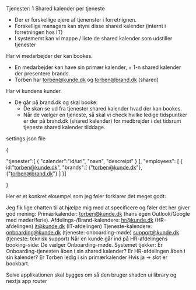 Tjenester:
1 Shared kalender per tjeneste 
- Der er forskellige ejere af tjenenster i forretnignen. 
- Forskellige managers kan styre disse shared kalender (internt i forretningen hos IT)
- I systememt kan vi mappe / liste de shared kalender som udstiller tjenester
 
 
Har vi medarbejder der kan bookes.
- En medarbejder kan have sin primær kalender, + 1-n shared kalender der presentere brands.
- Torben har torben@kunde.dk og torben@brand.dk (shared)
 
 
Har vi kundens kunder.
- De går på brand.dk og skal booke:
  - De skan se ud fra tjenester shared kalender hvad der kan bookes.
  - Når de vælger en tjeneste, så skal vi check hvilke ledige tidspuntker er der på brand.dk (shared kalender) for medbrejder i det tidsrum tjeneste shared kalender tilddage.

 
 
settings.json file
 
{
 
  "tjenester":[
  		{
  		  "calender":"id/url",
  		  "navn", "descreipt"
  		}
  ],
  "employees":
  [
  {
  		id:"torben@kunde.dk",
  		"brands":[
  			{"torben@kunde.dk"},
  			{"torben@brand.dk"}
  		]
  }]
 
}
 


Her er et konkret eksempel som jeg føler forklarer det meget godt:

Jeg fik lige chatten til at hjælpe mig med at specificere og føler det her giver god mening:
	Primærkalender: torben@kunde.dk (hans egen Outlook/Google med møder/ferie).
	Afdelings-/Brand-kalendere:
		hr@kunde.dk (HR-afdelingen)
		it@kunde.dk (IT-afdelingen)
	Tjeneste-kalendere:
		onboarding@kunde.dk (tjeneste: onboarding-møde)
		support@kunde.dk (tjeneste: teknisk support)
Når en kunde går ind på HR-afdelingens booking-side:
	De vælger Onboarding-møde.
	Systemet tjekker:
		Er Onboarding-tjenesten åben i sin shared kalender?
		Er HR-afdelingen åben i sin kalender?
		Er Torben ledig i sin primærkalender
Hvis ja → slot er bookbart.


Selve applikationen skal bygges om så den bruger shadcn ui library og nextjs app router
